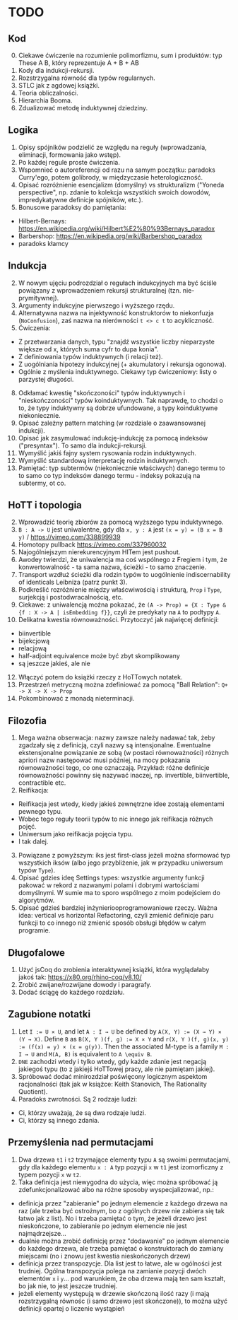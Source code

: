 # TODO

## Kod
0. Ciekawe ćwiczenie na rozumienie polimorfizmu, sum i produktów: typ These A B, który reprezentuje A + B + AB
1. Kody dla indukcji-rekursji.
2. Rozstrzygalna równość dla typów regularnych.
3. STLC jak z agdowej książki.
4. Teoria obliczalności.
6. Hierarchia Booma.
7. Zdualizować metodę induktywnej dziedziny.

## Logika
1. Opisy spójników podzielić ze względu na reguły (wprowadzania, eliminacji, formowania jako wstęp).
2. Po każdej regule proste ćwiczenia.
3. Wspomnieć o autoreferencji od razu na samym początku: paradoks Curry'ego, potem golibrody, w międzyczasie heterologiczność.
4. Opisać rozróżnienie esencjalizm (domyślny) vs strukturalizm ("Yoneda perspective", np. zdanie to kolekcja wszystkich swoich dowodów, impredykatywne definicje spójników, etc.).
5. Bonusowe paradoksy do pamiętania:
- Hilbert-Bernays: https://en.wikipedia.org/wiki/Hilbert%E2%80%93Bernays_paradox
- Barbershop: https://en.wikipedia.org/wiki/Barbershop_paradox
- paradoks kłamcy

## Indukcja
2. W nowym ujęciu podrozdział o regułach indukcyjnych ma być ściśle powiązany z wprowadzeniem rekursji strukturalnej (tzn. nie-prymitywnej).
3. Argumenty indukcyjne pierwszego i wyższego rzędu.
5. Alternatywna nazwa na injektywność konstruktorów to niekonfuzja (`NoConfusion`), zaś nazwa na nierówności `t <> c t` to acykliczność.
6. Ćwiczenia:
- Z przetwarzania danych, typu "znajdź wszystkie liczby nieparzyste większe od x, których suma cyfr to dupa konia".
- Z definiowania typów induktywnych (i relacji też).
- Z uogólniania hipotezy indukcyjnej (+ akumulatory i rekursja ogonowa).
- Ogólnie z myślenia induktywnego. Ciekawy typ ćwiczeniowy: listy o parzystej długości.
8. Odkłamać kwestię "skończoności" typów induktywnych i "nieskończoności" typów koinduktywnych. Tak naprawdę, to chodzi o to, że typy induktywny są dobrze ufundowane, a typy koinduktywne niekoniecznie.
9. Opisać zależny pattern matching (w rozdziale o zaawansowanej indukcji).
10. Opisać jak zasymulować indukcję-indukcję za pomocą indeksów ("presyntax"). To samo dla indukcji-rekursji.
11. Wymyślić jakiś fajny system rysowania rodzin induktywnych.
12. Wymyślić standardową interpretację rodzin induktywnych.
13. Pamiętać: typ subtermów (niekoniecznie właściwych) danego termu to to samo co typ indeksów danego termu - indeksy pokazują na subtermy, ot co.

## HoTT i topologia
2. Wprowadzić teorię zbiorów za pomocą wyższego typu induktywnego.
3. `B : A -> U` jest uniwalentne, gdy dla `x, y : A` jest `(x = y) = (B x = B y)` / https://vimeo.com/338899939
4. Homotopy pullback https://vimeo.com/337960032
6. Najogólniejszym nierekurencyjnym HITem jest pushout.
7. Awodey twierdzi, że uniwalencja ma coś wspólnego z Fregiem i tym, że konwertowalność - ta sama nazwa, ścieżki - to samo znaczenie.
8. Transport wzdłuż ścieżki dla rodzin typów to uogólnienie indiscernability of identicals Leibniza (patrz punkt 3).
9. Podkreślić rozróżnienie między właścwiwością i strukturą, `Prop` i `Type`, surjekcją i postodwracalnością, etc.
10. Ciekawe: z uniwalencją można pokazać, że `(A -> Prop) = {X : Type & {f : X -> A | isEmbedding f}}`, czyli że predykaty na `A` to podtypy `A`.
11. Delikatna kwestia równoważności. Przytoczyć jak najwięcej definicji:
  - biinvertible
  - bijekcjową
  - relacjową
  - half-adjoint equivalence może być zbyt skomplikowany
  - są jeszcze jakieś, ale nie 
12. Włączyć potem do książki rzeczy z HoTTowych notatek.
13. Przestrzeń metryczną można zdefiniować za pomocą "Ball Relation": `Q+ -> X -> X -> Prop`
14. Pokombinować z monadą nieterminacji.

## Filozofia
1. Mega ważna obserwacja: nazwy zawsze należy nadawać tak, żeby zgadzały się z definicją, czyli nazwy są intensjonalne. Ewentualne ekstensjonalne powiązanie ze sobą (w postaci równoważności) różnych apriori nazw następować musi później, na mocy pokazania równoważności tego, co one oznaczają. Przykład: różne definicje równoważności powinny się nazywać inaczej, np. invertible, biinvertible, contractible etc.
2. Reifikacja:
  - Reifikacja jest wtedy, kiedy jakieś zewnętrzne idee zostają elementami pewnego typu.
  - Wobec tego reguły teorii typów to nic innego jak reifikacja różnych pojęć.
  - Uniwersum jako reifikacja pojęcia typu.
  - I tak dalej.
3. Powiązane z powyższym: iks jest first-class jeżeli można sformować typ wszystkich iksów (albo jego przybliżenie, jak w przypadku uniwersum typów `Type`).
4. Opisać gdzies ideę Settings types: wszystkie argumenty funkcji pakować w rekord z nazwanymi polami i dobrymi wartościami domyślnymi. W sumie ma to sporo wspólnego z moim podejściem do algorytmów.
5. Opisać gdzieś bardziej inżynieriooprogramowaniowe rzeczy. Ważna idea: vertical vs horizontal Refactoring, czyli zmienić definicje paru funkcji to co innego niż zmienić sposób obsługi błędów w całym programie.

## Długofalowe
1. Użyć jsCoq do zrobienia interaktywnej książki, która wyglądałaby jakoś tak: https://x80.org/rhino-coq/v8.10/
2. Zrobić zwijane/rozwijane dowody i paragrafy.
3. Dodać ściągę do każdego rozdziału.

## Zagubione notatki
1. Let `I := U × U`, and let `A : I → U` be defined by `A(X, Y) := (X → Y) × (Y → X)`. Define `B` as `B(X, Y )(f, g) := X × Y` and `r(X, Y )(f, g)(x, y) := (f(x) = y) × (x = g(y))`. Then the associated M-type is a family `M : I → U` and `M(A, B)` is equivalent to `A \equiv B`.
2. `DNE` zachodzi wtedy i tylko wtedy, gdy każde zdanie jest negacją jakiegoś typu (to z jakiejś HoTTowej pracy, ale nie pamiętam jakiej).
3. Spróbować dodać minirozdział poświęcony logicznym aspektom racjonalności (tak jak w książce: Keith Stanovich, The Rationality Quotient).
4. Paradoks zwrotności. Są 2 rodzaje ludzi:
  - Ci, którzy uważają, że są dwa rodzaje ludzi.
  - Ci, którzy są innego zdania.

  ## Przemyślenia nad permutacjami
  1. Dwa drzewa `t1` i `t2` trzymające elementy typu `A` są swoimi permutacjami, gdy dla każdego elementu `x : A` typ pozycji `x` w `t1` jest izomorficzny z typem pozycji `x` w `t2`.
  2. Taka definicja jest niewygodna do użycia, więc można spróbować ją zdefunkcjonalizować albo na różne sposoby wyspecjalizować, np.:
  - definicja przez "zabieranie" po jednym elemencie z każdego drzewa na raz (ale trzeba być ostrożnym, bo z ogólnych drzew nie zabiera się tak łatwo jak z list). No i trzeba pamiętać o tym, że jeżeli drzewo jest nieskończone, to zabieranie po jednym elemencie nie jest najmądrzejsze...
  - dualnie można zrobić definicję przez "dodawanie" po jednym elemencie do każdego drzewa, ale trzeba pamiętać o konstruktorach do zamiany miejscami (no i znowu jest kwestia nieskończonych drzew)
  - definicja przez transpozycje. Dla list jest to łatwe, ale w ogólności jest trudniej. Ogólna transpozycja polega na zamianie pozycji dwóch elementów `x` i `y`... pod warunkiem, że oba drzewa mają ten sam kształt, bo jak nie, to jest jeszcze trudniej.
  - jeżeli elementy występują w drzewie skończoną ilość razy (i mają rozstrzygalną równośc (i samo drzewo jest skończone)), to można użyć definicji opartej o liczenie wystąpień
